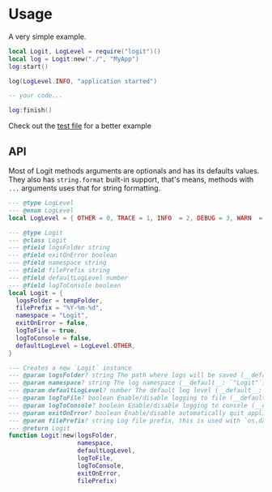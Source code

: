 # Usage

A very simple example.

```lua
local Logit, LogLevel = require("logit")()
local log = Logit:new("./", "MyApp")
log:start()

log(LogLevel.INFO, "application started")

-- your code...

log:finish()
```

Check out the [test file](test.lua) for a better example

## API

Most of Logit methods arguments are optionals and has its defaults values. They also has `string.format` built-in support, that's means, methods with `...` arguments uses that for string formatting.

```lua
--- @type LogLevel
--- @enum LogLevel
local LogLevel = { OTHER = 0, TRACE = 1, INFO  = 2, DEBUG = 3, WARN  = 4, ERROR = 5, FATAL = 6 }
```

```lua
--- @type Logit
--- @class Logit
--- @field logsFolder string
--- @field exitOnError boolean
--- @field namespace string
--- @field filePrefix string
--- @field defaultLogLevel number
--- @field logToConsole boolean
local Logit = {
  logsFolder = tempFolder,
  filePrefix = "%Y-%m-%d",
  namespace = "Logit",
  exitOnError = false,
  logToFile = true,
  logToConsole = false,
  defaultLogLevel = LogLevel.OTHER,
}
```

```lua
--- Creates a new `Logit` instance
--- @param logsFolder? string The path where logs will be saved (__default__: OS temp directory)
--- @param namespace? string The log namespace (__default__: `"Logit"`)
--- @param defaultLogLevel? number The default log level (__default__: `LogLevel.OTHER` (`0`))
--- @param logToFile? boolean Enable/disable logging to file (__default__: `true`)
--- @param logToConsole? boolean Enable/disable logging to console (__default__: `false`)
--- @param exitOnError? boolean Enable/disable automatically quit application (__default__: `false`)
--- @param filePrefix? string Log file prefix, this is used with `os.date` (__default__: `"%Y-%m-%d"`)
--- @return Logit
function Logit:new(logsFolder,
                   namespace,
                   defaultLogLevel,
                   logToFile,
                   logToConsole,
                   exitOnError,
                   filePrefix)
```
